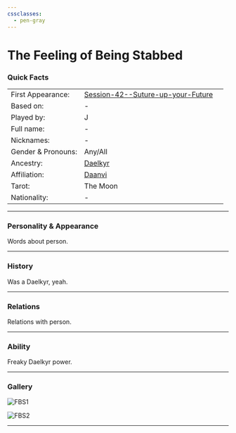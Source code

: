 ```yaml
---
cssclasses:
  - pen-gray
---
```

# The Feeling of Being Stabbed
### Quick Facts

|                    |                                                                                                             |     |
| ------------------ | ----------------------------------------------------------------------------------------------------------- | --- |
| First Appearance:  | [Session-42--Suture-up-your-Future](../-Session-Notes/Session-42--Suture-up-your-Future.md) |     |
| Based on:          | -                                                                                                           |     |
| Played by:         | J                                                                                                           |     |
| Full name:         | -                                                                                                           |     |
| Nicknames:         | -                                                                                                           |     |
| Gender & Pronouns: | Any/All                                                                                                     |     |
| Ancestry:          | [Daelkyr](../Daelkyr.md)                                                                                    |     |
| Affiliation:       | [Daanvi](../Daanvi.md)                                                                                      |     |
| Tarot:             | The Moon                                                                                                    |     |
| Nationality:       | -                                                                                                           |     |
***
### Personality & Appearance
Words about person.

***
### History
Was a Daelkyr, yeah.

***
### Relations
Relations with person.

***
### Ability
Freaky Daelkyr power.

***
### Gallery

![FBS1](../../../../../99%20-%20META/attachments/FBS1.png)

![FBS2](../../../../../99%20-%20META/attachments/FBS2.png)

***
